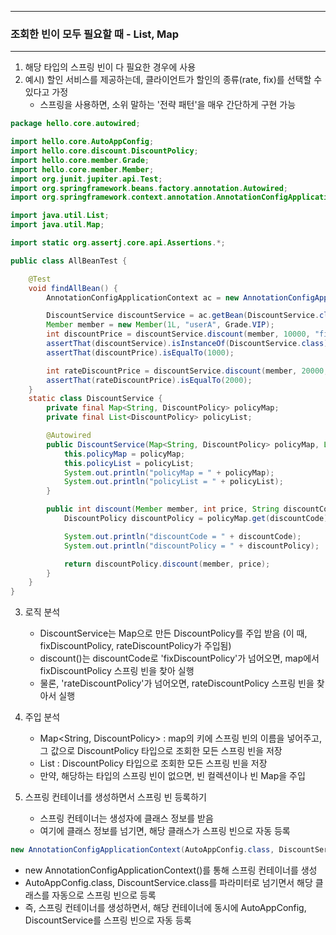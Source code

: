 -----
### 조회한 빈이 모두 필요할 때 - List, Map
-----
1. 해당 타입의 스프링 빈이 다 필요한 경우에 사용
2. 예시) 할인 서비스를 제공하는데, 클라이언트가 할인의 종류(rate, fix)를 선택할 수 있다고 가정
   - 스프링을 사용하면, 소위 말하는 '전략 패턴'을 매우 간단하게 구현 가능
```java
package hello.core.autowired;

import hello.core.AutoAppConfig;
import hello.core.discount.DiscountPolicy;
import hello.core.member.Grade;
import hello.core.member.Member;
import org.junit.jupiter.api.Test;
import org.springframework.beans.factory.annotation.Autowired;
import org.springframework.context.annotation.AnnotationConfigApplicationContext;

import java.util.List;
import java.util.Map;

import static org.assertj.core.api.Assertions.*;

public class AllBeanTest {

    @Test
    void findAllBean() {
        AnnotationConfigApplicationContext ac = new AnnotationConfigApplicationContext(AutoAppConfig.class, DiscountService.class);

        DiscountService discountService = ac.getBean(DiscountService.class);
        Member member = new Member(1L, "userA", Grade.VIP);
        int discountPrice = discountService.discount(member, 10000, "fixDiscountPolicy");
        assertThat(discountService).isInstanceOf(DiscountService.class);
        assertThat(discountPrice).isEqualTo(1000);

        int rateDiscountPrice = discountService.discount(member, 20000, "rateDiscountPolicy");
        assertThat(rateDiscountPrice).isEqualTo(2000);
    }
    static class DiscountService {
        private final Map<String, DiscountPolicy> policyMap;
        private final List<DiscountPolicy> policyList;

        @Autowired
        public DiscountService(Map<String, DiscountPolicy> policyMap, List<DiscountPolicy> policyList) {
            this.policyMap = policyMap;
            this.policyList = policyList;
            System.out.println("policyMap = " + policyMap);
            System.out.println("policyList = " + policyList);
        }

        public int discount(Member member, int price, String discountCode) {
            DiscountPolicy discountPolicy = policyMap.get(discountCode);

            System.out.println("discountCode = " + discountCode);
            System.out.println("discountPolicy = " + discountPolicy);

            return discountPolicy.discount(member, price);
        }
    }
}
```

3. 로직 분석
   - DiscountService는 Map으로 만든 DiscountPolicy를 주입 받음 (이 때, fixDiscountPolicy, rateDiscountPolicy가 주입됨)
   - discount()는 discountCode로 'fixDiscountPolicy'가 넘어오면, map에서 fixDiscountPolicy 스프링 빈을 찾아 실행
   - 물론, 'rateDiscountPolicy'가 넘어오면, rateDiscountPolicy 스프링 빈을 찾아서 실행

4. 주입 분석
   - Map<String, DiscountPolicy> : map의 키에 스프링 빈의 이름을 넣어주고, 그 값으로 DiscountPolicy 타입으로 조회한 모든 스프링 빈을 저장
   - List<DiscountPolicy> : DiscountPolicy 타입으로 조회한 모든 스프링 빈을 저장
   - 만약, 해당하는 타입의 스프링 빈이 없으면, 빈 컬렉션이나 빈 Map을 주입

5. 스프링 컨테이너를 생성하면서 스프링 빈 등록하기
   - 스프링 컨테이너는 생성자에 클래스 정보를 받음
   - 여기에 클래스 정보를 넘기면, 해당 클래스가 스프링 빈으로 자동 등록
```java
new AnnotationConfigApplicationContext(AutoAppConfig.class, DiscountService.class);
```

  - new AnnotationConfigApplicationContext()를 통해 스프링 컨테이너를 생성
  - AutoAppConfig.class, DiscountService.class를 파라미터로 넘기면서 해당 클래스를 자동으로 스프링 빈으로 등록
  - 즉, 스프링 컨테이너를 생성하면서, 해당 컨테이너에 동시에 AutoAppConfig, DiscountService를 스프링 빈으로 자동 등록
